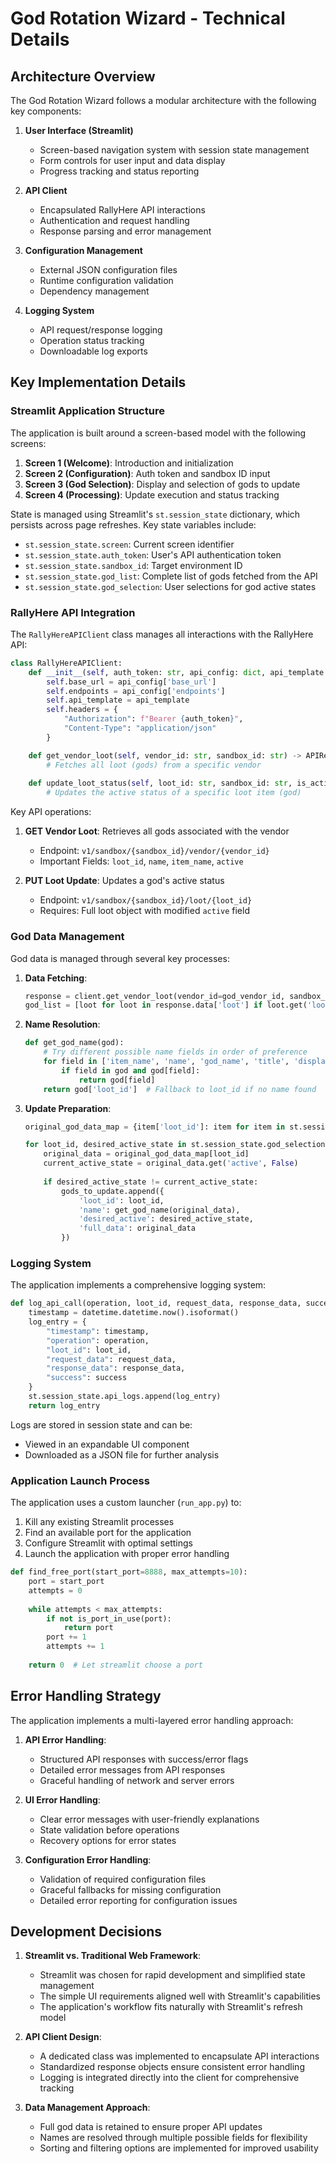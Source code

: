 # God Rotation Wizard - Technical Details

## Architecture Overview

The God Rotation Wizard follows a modular architecture with the following key components:

1. **User Interface (Streamlit)**
   - Screen-based navigation system with session state management
   - Form controls for user input and data display
   - Progress tracking and status reporting

2. **API Client**
   - Encapsulated RallyHere API interactions
   - Authentication and request handling
   - Response parsing and error management

3. **Configuration Management**
   - External JSON configuration files
   - Runtime configuration validation
   - Dependency management

4. **Logging System**
   - API request/response logging
   - Operation status tracking
   - Downloadable log exports

## Key Implementation Details

### Streamlit Application Structure

The application is built around a screen-based model with the following screens:

1. **Screen 1 (Welcome)**: Introduction and initialization
2. **Screen 2 (Configuration)**: Auth token and sandbox ID input
3. **Screen 3 (God Selection)**: Display and selection of gods to update
4. **Screen 4 (Processing)**: Update execution and status tracking

State is managed using Streamlit's `st.session_state` dictionary, which persists across page refreshes. Key state variables include:

- `st.session_state.screen`: Current screen identifier
- `st.session_state.auth_token`: User's API authentication token
- `st.session_state.sandbox_id`: Target environment ID
- `st.session_state.god_list`: Complete list of gods fetched from the API
- `st.session_state.god_selection`: User selections for god active states

### RallyHere API Integration

The `RallyHereAPIClient` class manages all interactions with the RallyHere API:

```python
class RallyHereAPIClient:
    def __init__(self, auth_token: str, api_config: dict, api_template: dict):
        self.base_url = api_config['base_url']
        self.endpoints = api_config['endpoints']
        self.api_template = api_template
        self.headers = {
            "Authorization": f"Bearer {auth_token}",
            "Content-Type": "application/json"
        }

    def get_vendor_loot(self, vendor_id: str, sandbox_id: str) -> APIResponse:
        # Fetches all loot (gods) from a specific vendor
        
    def update_loot_status(self, loot_id: str, sandbox_id: str, is_active: bool, full_loot_data: dict) -> APIResponse:
        # Updates the active status of a specific loot item (god)
```

Key API operations:

1. **GET Vendor Loot**: Retrieves all gods associated with the vendor
   - Endpoint: `v1/sandbox/{sandbox_id}/vendor/{vendor_id}`
   - Important Fields: `loot_id`, `name`, `item_name`, `active`

2. **PUT Loot Update**: Updates a god's active status
   - Endpoint: `v1/sandbox/{sandbox_id}/loot/{loot_id}`
   - Requires: Full loot object with modified `active` field

### God Data Management

God data is managed through several key processes:

1. **Data Fetching**:
   ```python
   response = client.get_vendor_loot(vendor_id=god_vendor_id, sandbox_id=sandbox_id)
   god_list = [loot for loot in response.data['loot'] if loot.get('loot_id')]
   ```

2. **Name Resolution**:
   ```python
   def get_god_name(god):
       # Try different possible name fields in order of preference
       for field in ['item_name', 'name', 'god_name', 'title', 'display_name']:
           if field in god and god[field]:
               return god[field]
       return god['loot_id']  # Fallback to loot_id if no name found
   ```

3. **Update Preparation**:
   ```python
   original_god_data_map = {item['loot_id']: item for item in st.session_state.god_list}
   
   for loot_id, desired_active_state in st.session_state.god_selection.items():
       original_data = original_god_data_map[loot_id]
       current_active_state = original_data.get('active', False)
       
       if desired_active_state != current_active_state:
           gods_to_update.append({
               'loot_id': loot_id,
               'name': get_god_name(original_data),
               'desired_active': desired_active_state,
               'full_data': original_data
           })
   ```

### Logging System

The application implements a comprehensive logging system:

```python
def log_api_call(operation, loot_id, request_data, response_data, success):
    timestamp = datetime.datetime.now().isoformat()
    log_entry = {
        "timestamp": timestamp,
        "operation": operation,
        "loot_id": loot_id,
        "request_data": request_data,
        "response_data": response_data,
        "success": success
    }
    st.session_state.api_logs.append(log_entry)
    return log_entry
```

Logs are stored in session state and can be:
- Viewed in an expandable UI component
- Downloaded as a JSON file for further analysis

### Application Launch Process

The application uses a custom launcher (`run_app.py`) to:
1. Kill any existing Streamlit processes
2. Find an available port for the application
3. Configure Streamlit with optimal settings
4. Launch the application with proper error handling

```python
def find_free_port(start_port=8888, max_attempts=10):
    port = start_port
    attempts = 0
    
    while attempts < max_attempts:
        if not is_port_in_use(port):
            return port
        port += 1
        attempts += 1
    
    return 0  # Let streamlit choose a port
```

## Error Handling Strategy

The application implements a multi-layered error handling approach:

1. **API Error Handling**:
   - Structured API responses with success/error flags
   - Detailed error messages from API responses
   - Graceful handling of network and server errors

2. **UI Error Handling**:
   - Clear error messages with user-friendly explanations
   - State validation before operations
   - Recovery options for error states

3. **Configuration Error Handling**:
   - Validation of required configuration files
   - Graceful fallbacks for missing configuration
   - Detailed error reporting for configuration issues

## Development Decisions

1. **Streamlit vs. Traditional Web Framework**:
   - Streamlit was chosen for rapid development and simplified state management
   - The simple UI requirements aligned well with Streamlit's capabilities
   - The application's workflow fits naturally with Streamlit's refresh model

2. **API Client Design**:
   - A dedicated class was implemented to encapsulate API interactions
   - Standardized response objects ensure consistent error handling
   - Logging is integrated directly into the client for comprehensive tracking

3. **Data Management Approach**:
   - Full god data is retained to ensure proper API updates
   - Names are resolved through multiple possible fields for flexibility
   - Sorting and filtering options are implemented for improved usability 